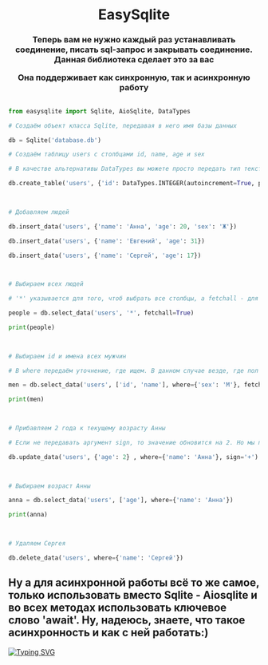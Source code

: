 <h1 align="center">EasySqlite

<h3 align="center">Теперь вам не нужно каждый раз устанавливать соединение, писать sql-запрос и закрывать соединение. Данная библиотека сделает это за вас

Она поддерживает как синхронную, так и асинхронную работу

</h3>

```python

from easysqlite import Sqlite, AioSqlite, DataTypes

# Создаём объект класса Sqlite, передавая в него имя базы данных

db = Sqlite('database.db')

# Создаём таблицу users с столбцами id, name, age и sex

# В качестве альтернативы DataTypes вы можете просто передать тип текстом

db.create_table('users', {'id': DataTypes.INTEGER(autoincrement=True, primary_key=True), 'name': DataTypes.TEXT(not_null=True), 'age': DataTypes.INTEGER(), 'sex': DataTypes.TEXT(default='М')})

  

# Добавляем людей

db.insert_data('users', {'name': 'Анна', 'age': 20, 'sex': 'Ж'})

db.insert_data('users', {'name': 'Евгений', 'age': 31})

db.insert_data('users', {'name': 'Сергей', 'age': 17})

  

# Выбираем всех людей

# '*' указывается для того, чтоб выбрать все столбцы, а fetchall - для того чтобы получить все записи списком, без него будет первая попавшая запись

people = db.select_data('users', '*', fetchall=True)

print(people)

  

# Выбираем id и имена всех мужчин

# В where передаём уточнение, где ищем. В данном случае везде, где пол - мужской

men = db.select_data('users', ['id', 'name'], where={'sex': 'М'}, fetchall=True)

print(men)

  

# Прибавляем 2 года к текущему возрасту Анны

# Если не передавать аргумент sign, то значение обновится на 2. Но мы передаём знак '+', чтобы к текущему значению прибавить 2

db.update_data('users', {'age': 2} , where={'name': 'Анна'}, sign='+')

  

# Выбираем возраст Анны

anna = db.select_data('users', ['age'], where={'name': 'Анна'})

print(anna)

  

# Удаляем Сергея

db.delete_data('users', where={'name': 'Сергей'})

```

  

## Ну а для асинхронной работы всё то же самое, только использовать вместо Sqlite - Aiosqlite и во всех методах использовать ключевое слово 'await'. Ну, надеюсь, знаете, что такое асинхронность и как с ней работать:)

  

[![Typing SVG](https://readme-typing-svg.herokuapp.com?color=%2336BCF7&lines=Удачи😉)](https://git.io/typing-svg)
